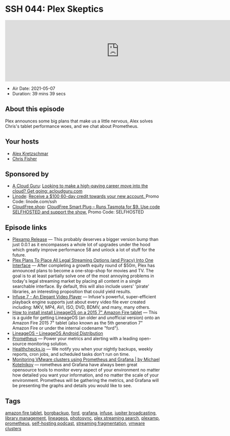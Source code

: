 # SSH 044: Plex Skeptics

<iframe src="https://player.fireside.fm/v2/dUlrHQih+CYRZWiiw?theme=dark" width="740" height="200" frameborder="0" scrolling="no"></iframe>

* Air Date: 2021-05-07
* Duration: 39 mins 39 secs

## About this episode

Plex announces some big plans that make us a little nervous, Alex solves Chris's tablet performance woes, and we chat about Prometheus.

## Your hosts
* [Alex Kretzschmar](https://selfhosted.show/hosts/alexktz)
* [Chris Fisher](https://selfhosted.show/hosts/chrislas)

## Sponsored by

  * [A Cloud Guru](https://acloudguru.com/): [Looking to make a high-paying career move into the cloud? Get going: acloudguru.com](https://acloudguru.com/)
  * [Linode](https://linode.com/ssh): [Receive a $100 60-day credit towards your new account. ](https://linode.com/ssh) Promo Code: linode.com/ssh
  * [CloudFree.shop](https://cloudfree.shop/): [CloudFree Smart Plug – Runs Tasmota for $9. Use code SELFHOSTED and support the show.](https://cloudfree.shop/) Promo Code: SELFHOSTED



## Episode links

  * [Plexamp Release](https://forums.plex.tv/t/plexamp-release-notes/221280/27 "Plexamp Release") — This probably deserves a bigger version bump than just 0.0.1 as it encompasses a whole lot of upgrades under the hood which greatly improve performance 58 and unlock a lot of stuff for the future. 
  * [Plex Plans To Place All Legal Streaming Options (and Piracy) Into One Interface](https://torrentfreak.com/plex-plans-to-place-all-legal-streaming-options-and-piracy-into-one-interface-210415/ "Plex Plans To Place All Legal Streaming Options \(and Piracy\) Into One Interface") — After completing a growth equity round of $50m, Plex has announced plans to become a one-stop-shop for movies and TV. The goal is to at least partially solve one of the most annoying problems in today's legal streaming market by placing all content in a single searchable interface. By default, this will also include users' 'pirate' libraries, an interesting proposition that could yield results.
  * [Infuse 7 - An Elegant Video Player](https://firecore.com/infuse "Infuse 7 - An Elegant Video Player") — Infuse's powerful, super-efficient playback engine supports just about every video file ever created including: MKV, MP4, AVI, ISO, DVD, BDMV, and many, many others.
  * [How to install install LineageOS on a 2015 7" Amazon Fire tablet](https://gist.github.com/Juul/ac03f4e8c7f8e7cc2d67d40bf2174f4f "How to install install LineageOS on a 2015 7") — This is a guide for getting LineageOS (an older and unofficial version) onto an Amazon Fire 2015 7" tablet (also known as the 5th generation 7" Amazon Fire or under the internal codename "ford").
  * [LineageOS – LineageOS Android Distribution](https://lineageos.org/ "LineageOS – LineageOS Android Distribution")
  * [Prometheus](https://prometheus.io/ "Prometheus") — Power your metrics and alerting with a leading open-source monitoring solution.
  * [Healthchecks.io](https://healthchecks.io/ "Healthchecks.io") — We notify you when your nightly backups, weekly reports, cron jobs, and scheduled tasks don't run on time. 
  * [Monitoring VMware clusters using Prometheus and Grafana | by Michael Kotelnikov](https://michaelkotelnikov.medium.com/monitoring-vmware-clusters-using-prometheus-and-grafana-6223bb7936f9 "Monitoring VMware clusters using Prometheus and Grafana | by Michael Kotelnikov") — rometheus and Grafana have always been great opensource tools to monitor every aspect of your environment no matter how detailed you want your information, and no matter the scale of your environment. Prometheus will be gathering the metrics, and Grafana will be presenting the graphs and details you would like to see.



## Tags

[amazon fire tablet](https://selfhosted.show/tags/amazon%20fire%20tablet), [borgbackup](https://selfhosted.show/tags/borgbackup), [ford](https://selfhosted.show/tags/ford), [grafana](https://selfhosted.show/tags/grafana), [infuse](https://selfhosted.show/tags/infuse), [jupiter broadcasting](https://selfhosted.show/tags/jupiter%20broadcasting), [library management](https://selfhosted.show/tags/library%20management), [lineageos](https://selfhosted.show/tags/lineageos), [photosync](https://selfhosted.show/tags/photosync), [plex streaming search](https://selfhosted.show/tags/plex%20streaming%20search), [plexamp](https://selfhosted.show/tags/plexamp), [prometheus](https://selfhosted.show/tags/prometheus), [self-hosting podcast](https://selfhosted.show/tags/self-hosting%20podcast), [streaming fragmentation](https://selfhosted.show/tags/streaming%20fragmentation), [vmware clusters](https://selfhosted.show/tags/vmware%20clusters)